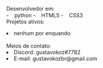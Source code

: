 Desenvolvedor em:
<br> -<img src="https://cdn.discordapp.com/attachments/884562553773117461/888909786266103888/141-1415372_css3-icon-png.png" width="15">python
 -<img src="https://cdn.discordapp.com/attachments/884562553773117461/888909786266103888/141-1415372_css3-icon-png.png" width="15">HTML5
 -<img src="https://cdn.discordapp.com/attachments/884562553773117461/888909786266103888/141-1415372_css3-icon-png.png" width="15">CSS3
</br>
Projetos ativos:
<li> nenhum por enquando </li>
<br>Meios de contato:</br>
<li>Discord: gustavokoz#7782</li>
<li>E-mail: gustavokozbr@gmail.com</li>
